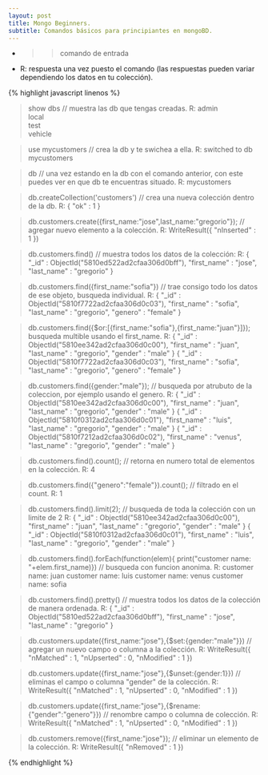 ```yaml
---
layout: post
title: Mongo Beginners.
subtitle: Comandos básicos para principiantes en mongoBD.
---
```


* > > comando de entrada
* R: respuesta una vez puesto el comando (las respuestas pueden variar dependiendo los datos en tu colección).

{% highlight javascript linenos %}

  > show dbs // muestra las db que tengas creadas.
  R: admin        
     local        
     test         
     vehicle     
    
  > use mycustomers // crea la db y te swichea a ella.
  R: switched to db mycustomers
  
  > db // una vez estando en la db con el comando anterior, con este puedes ver en que db te encuentras situado.
  R: mycustomers
  
  > db.createCollection('customers') // crea una nueva colección dentro de la db.
  R: { "ok" : 1 }
  
  > db.customers.create({first_name:"jose",last_name:"gregorio"}); // agregar nuevo elemento a la colección.
  R: WriteResult({ "nInserted" : 1 })
  
  > db.customers.find() // muestra todos los datos de la colección:
  R: { "_id" : ObjectId("5810ed522ad2cfaa306d0bff"), "first_name" : "jose", "last_name" : "gregorio" }
  
  > db.customers.find({first_name:"sofia"}) // trae consigo todo los datos de ese objeto, busqueda individual.
  R: { "_id" : ObjectId("5810f7722ad2cfaa306d0c03"), "first_name" : "sofia", "last_name" : "gregorio", "genero" : "female" }
  
  > db.customers.find({$or:[{first_name:"sofia"},{first_name:"juan"}]}); busqueda multible usando el first_name.
  R: { "_id" : ObjectId("5810ee342ad2cfaa306d0c00"), "first_name" : "juan", "last_name" : "gregorio", "gender" : "male" }
     { "_id" : ObjectId("5810f7722ad2cfaa306d0c03"), "first_name" : "sofia", "last_name" : "gregorio", "genero" : "female" }
  
  > db.customers.find({gender:"male"}); // busqueda por atrubuto de la coleccion, por ejemplo usando el genero.
  R: { "_id" : ObjectId("5810ee342ad2cfaa306d0c00"), "first_name" : "juan", "last_name" : "gregorio", "gender" : "male" }
     { "_id" : ObjectId("5810f0312ad2cfaa306d0c01"), "first_name" : "luis", "last_name" : "gregorio", "gender" : "male" }
     { "_id" : ObjectId("5810f7212ad2cfaa306d0c02"), "first_name" : "venus", "last_name" : "gregorio", "gender" : "male" }
  
  > db.customers.find().count(); // retorna en numero total de elementos en la colección.
  R: 4
  
  > db.customers.find({"genero":"female"}).count(); // filtrado en el count.
  R: 1 
  
  > db.customers.find().limit(2); // busqueda de toda la colección con un limite de 2
  R: { "_id" : ObjectId("5810ee342ad2cfaa306d0c00"), "first_name" : "juan", "last_name" : "gregorio", "gender" : "male" }
     { "_id" : ObjectId("5810f0312ad2cfaa306d0c01"), "first_name" : "luis", "last_name" : "gregorio", "gender" : "male" }
 
  > db.customers.find().forEach(function(elem){ print("customer name: "+elem.first_name)}) // busqueda con funcion anonima.
  R: customer name: juan
     customer name: luis
     customer name: venus
     customer name: sofia 
 
  > db.customers.find().pretty() // muestra todos los datos de la colección de manera ordenada.
  R: {
	    "_id" : ObjectId("5810ed522ad2cfaa306d0bff"),
	    "first_name" : "jose",
	    "last_name" : "gregorio"
     }
  
  > db.customers.update({first_name:"jose"},{$set:{gender:"male"}}) // agregar un nuevo campo o columna a la colección.
  R: WriteResult({ "nMatched" : 1, "nUpserted" : 0, "nModified" : 1 })
  
  > db.customers.update({first_name:"jose"},{$unset:{gender:1}}) // eliminas el campo o columna "gender" de la colección.
  R: WriteResult({ "nMatched" : 1, "nUpserted" : 0, "nModified" : 1 })
  
  > db.customers.update({first_name:"jose"},{$rename:{"gender":"genero"}}) // renombre campo o columna de colección.
  R: WriteResult({ "nMatched" : 1, "nUpserted" : 0, "nModified" : 1 })
  
  > db.customers.remove({first_name:"jose"}); // eliminar un elemento de la colección.
  R: WriteResult({ "nRemoved" : 1 })

{% endhighlight %}